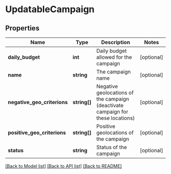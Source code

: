 # UpdatableCampaign

## Properties
Name | Type | Description | Notes
------------ | ------------- | ------------- | -------------
**daily_budget** | **int** | Daily budget allowed for the campaign | [optional] 
**name** | **string** | The campaign name | [optional] 
**negative_geo_criterions** | **string[]** | Negative geolocations of the campaign (deactivate campaign for these locations) | [optional] 
**positive_geo_criterions** | **string[]** | Positive geolocations of the campaign | [optional] 
**status** | **string** | Status of the campaign | [optional] 

[[Back to Model list]](../README.md#documentation-for-models) [[Back to API list]](../README.md#documentation-for-api-endpoints) [[Back to README]](../README.md)


